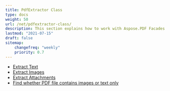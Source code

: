 ```yaml
---
title: PdfExtractor Class
type: docs
weight: 50
url: /net/pdfextractor-class/
description: This section explains how to work with Aspose.PDF Facades using PdfExtractor Class.
lastmod: "2021-07-15"
draft: false
sitemap:
    changefreq: "weekly"
    priority: 0.7
---
```


- [Extract Text](/pdf/net/extract-text/)
- [Extract Images](/pdf/net/extract-images/)
- [Extract Attachments](/pdf/net/extract-attachments/)
- [Find whether PDF file contains images or text only](/pdf/net/find-whether-pdf-file-contains-images-or-text-only/)
